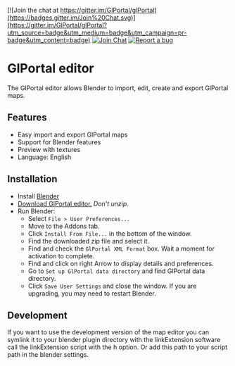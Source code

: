 [![Join the chat at https://gitter.im/GlPortal/glPortal](https://badges.gitter.im/Join%20Chat.svg)](https://gitter.im/GlPortal/glPortal?utm_source=badge&utm_medium=badge&utm_campaign=pr-badge&utm_content=badge)
[![Join Chat](https://img.shields.io/badge/irc-join_chat_→-brightgreen.svg)](http://webchat.freenode.net/?channels=%23%23glportal&uio=d4)
[![Report a bug](https://img.shields.io/badge/bugs-report_now_→-brightgreen.svg)](https://bugs.glportal.de)

# GlPortal editor
The GlPortal editor allows Blender to import, edit, create and export GlPortal maps.

## Features
- Easy import and export GlPortal maps
- Support for Blender features
- Preview with textures
- Language: English

## Installation
- Install [Blender](http://www.blender.org/download/)
- [Download GlPortal editor.](https://bintray.com/artifact/download/glportal/generic/1.0.0/glportal-editor.zip) *Don’t unzip*.
- Run Blender:
  - Select `File > User Preferences...`
  - Move to the Addons tab.
  - Click `Install From File...` in the bottom of the window.
  - Find the downloaded zip file and select it.
  - Find and check the `GlPortal XML Format` box. Wait a moment for activation to complete.
  - Find and click on right Arrow to display details and preferences.
  - Go to `Set up GlPortal data directory` and find GlPortal data directory.
  - Click `Save User Settings` and close the window.
If you are upgrading, you may need to restart Blender.

## Development
If you want to use the development version of the map editor you can symlink it to your blender plugin directory with the linkExtension software call the linkExtension script with the h option. Or add this path to your script path in the blender settings.
